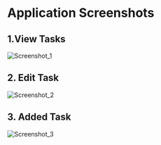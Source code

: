 # Application Screenshots

## 1.View Tasks
![Screenshot_1](https://github.com/user-attachments/assets/63b2dbba-b4f8-4583-9483-4d5e703784bb)

## 2. Edit Task
![Screenshot_2](https://github.com/user-attachments/assets/c492ebc7-d4e2-42cb-88ad-c6ee2f40131f)

## 3. Added Task
![Screenshot_3](https://github.com/user-attachments/assets/54a0062e-a335-4243-ba6e-bdb1d5871c70)



